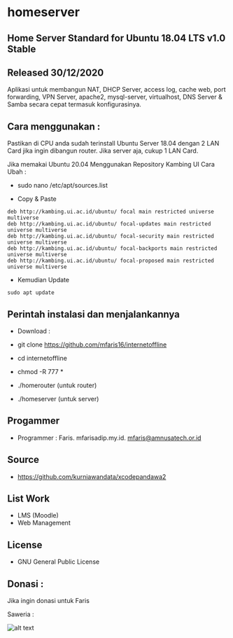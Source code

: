 # homeserver

Home Server Standard for Ubuntu 18.04 LTS v1.0 Stable
------------------------------------------

Released 30/12/2020
-------------------

Aplikasi untuk membangun NAT, DHCP Server, access log, cache web, port forwarding, VPN Server, apache2, mysql-server, virtualhost, DNS Server & Samba secara cepat termasuk konfigurasinya. 

Cara menggunakan :
------------------

Pastikan di CPU anda sudah terinstall Ubuntu Server 18.04 dengan 2 LAN Card jika ingin dibangun router. Jika server aja, cukup 1 LAN Card.

Jika memakai Ubuntu 20.04 Menggunakan Repository Kambing UI
Cara Ubah :

- sudo nano /etc/apt/sources.list

- Copy & Paste
```
deb http://kambing.ui.ac.id/ubuntu/ focal main restricted universe multiverse
deb http://kambing.ui.ac.id/ubuntu/ focal-updates main restricted universe multiverse
deb http://kambing.ui.ac.id/ubuntu/ focal-security main restricted universe multiverse
deb http://kambing.ui.ac.id/ubuntu/ focal-backports main restricted universe multiverse
deb http://kambing.ui.ac.id/ubuntu/ focal-proposed main restricted universe multiverse
```

- Kemudian Update
```
sudo apt update
```

Perintah instalasi dan menjalankannya
-------------------------------------

- Download : 

- git clone https://github.com/mfaris16/internetoffline

- cd internetoffline

- chmod -R 777 *

- ./homerouter (untuk router)

- ./homeserver (untuk server)

Progammer 
---------

- Programmer : Faris. mfarisadip.my.id. mfaris@amnusatech.or.id

Source
------

- https://github.com/kurniawandata/xcodepandawa2

List Work
------

- LMS (Moodle)
- Web Management

License
------- 

- GNU General Public License 

Donasi :
--------
Jika ingin donasi untuk Faris

Saweria :

![alt text](https://mfarisadip.my.id/download.png)

